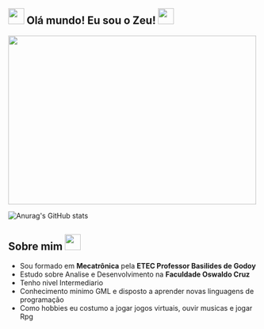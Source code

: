 ## <img src="https://stardewcommunitywiki.com/mediawiki/images/5/57/Junimo.gif" width="32" height="32"> Olá mundo! Eu sou o Zeu! <img src="https://stardewcommunitywiki.com/mediawiki/images/5/57/Junimo.gif" width="32" height="32">
<img src="https://gifdb.com/images/high/omori-characters-smiling-dg12jdktwe5terfa.gif" width="500" height="340">

![Anurag's GitHub stats](https://github-readme-stats.vercel.app/api?username=ZeeeuX&show_icons=true&theme=jolly)




## Sobre mim <img src="https://stardewcommunitywiki.com/mediawiki/images/5/57/Junimo.gif" width="32" height="32">

- Sou formado em <strong>Mecatrônica</strong> pela <strong>ETEC Professor Basilides de Godoy</strong>
- Estudo sobre Analise e Desenvolvimento na <strong>Faculdade Oswaldo Cruz</strong>
- Tenho nivel Intermediario
- Conhecimento minimo GML e disposto a aprender novas linguagens de programação
- Como hobbies eu costumo a jogar jogos virtuais, ouvir musicas e jogar Rpg



